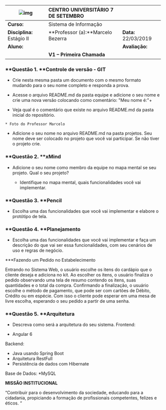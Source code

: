 ﻿

| **![img](file:///C:\Users\mbacefor\AppData\Local\Temp\ksohtml\wps1EB8.tmp.jpg)** | **CENTRO UNIVERSITÁRIO 7 DE SETEMBRO** |                      |
| ------------------------------------------------------------ | :------------------------------------- | :------------------- |
| **Curso:**                                                   | Sistema de Informação                  |                      |
| **Disciplina:** Estágio II                                   | **Professor (a):**Marcelo Bezerra      | **Data:** 22/03/2019 |
| **Aluno:**                                                   |                                        | **Avaliação:**       |
|                                                              | **V1 – Primeira Chamada**              |                      |

### **Questão 1. **Controle de versão - GIT

   - Crie nesta mesma pasta um documento com o mesmo formato mudando para o seu nome completo e responda a prova.

   - Acesse o arquivo README.md da pasta equipe e adicione o seu nome e crie uma nova versão colocando como comentário: "Meu nome é:"+<seu nome completo>

   - Veja qual é o comentário que existe no arquivo README.md da pasta inicial do repositório.
	
	* Foto do Professor Marcelo

   - Adicione o seu nome no arquivo README.md na pasta projetos. Seu nome deve ser colocado no projeto que você vai participar. Se não tiver o projeto crie.
	
     

### **Questão 2. **xMind

- Adicione o seu nome como membro da equipe no mapa mental se seu projeto. Qual o seu projeto?

   - Identifique no mapa mental, quais funcionalidades você vai implementar.


### **Questão 3. **Pencil

- Escolha uma das funcionalidades que você vai implementar e elabore o protótipo de tela.


### **Questão 4. **Planejamento

- Escolha uma das funcionalidades que você vai implementar e faça um descrição do que vai ser essa funcionalidades, com seu cenários de uso e regras de negócio.

***Fazendo um Pedido no Estabelecimento

Entrando no Sistema Web, o usuário escolhe os itens do cardápio que o cliente deseja e adiciona no kit.
Ao escolher os itens, o usuário finaliza o pedido observando uma tela de resumo contendo os itens, suas
quantidades e o total da compra. Confirmando a finalização, o usuário escolhe o método de pagamento, que
pode ser com cartões de Débito, Crédito ou em espécie. Com isso o cliente pode esperar em uma mesa de livre
escolha, esperando o seu pedido a partir de uma senha.

### **Questão 5. **Arquitetura

- Descreva como será a arquitetura do seu sistema.
Frontend:
* Angular 6

Backend:
* Java usando Spring Boot
* Arquitetura RestFull
* Persistência de dados com Hibernate

Base de Dados:
*MySQL









**MISSÃO INSTITUCIONAL**

“Contribuir para o desenvolvimento da sociedade, educando para a cidadania, propiciando a formação de profissionais competentes, felizes e éticos. “

